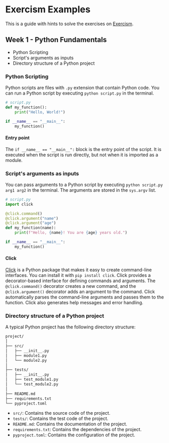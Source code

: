 # Exercism Examples

This is a guide with hints to solve the exercises on [Exercism](https://exercism.io/).

## Week 1 - Python Fundamentals

- Python Scripting
- Script's arguments as inputs
- Directory structure of a Python project

### Python Scripting

Python scripts are files with `.py` extension that contain Python code. You can run a Python script by executing `python script.py` in the terminal.

```python
# script.py
def my_function():
    print("Hello, World!")

if __name__ == "__main__":
    my_function()
```

#### Entry point

The `if __name__ == "__main__":` block is the entry point of the script. It is executed when the script is run directly, but not when it is imported as a module.

### Script's arguments as inputs

You can pass arguments to a Python script by executing `python script.py arg1 arg2` in the terminal. The arguments are stored in the `sys.argv` list.

```python
# script.py
import click

@click.command()
@click.argument("name")
@click.argument("age")
def my_function(name):
    print(f"Hello, {name}! You are {age} years old.")

if __name__ == "__main__":
    my_function()
```

#### Click

[Click](https://click.palletsprojects.com/en/7.x/) is a Python package that makes it easy to create command-line interfaces. You can install it with `pip install click`. Click provides a decorator-based interface for defining commands and arguments. The `@click.command()` decorator creates a new command, and the `@click.argument()` decorator adds an argument to the command. Click automatically parses the command-line arguments and passes them to the function. Click also generates help messages and error handling.

### Directory structure of a Python project

A typical Python project has the following directory structure:

```bash
project/
│
├── src/
│   ├── __init__.py
│   ├── module1.py
│   └── module2.py
│
├── tests/
│   ├── __init__.py
│   ├── test_module1.py
│   └── test_module2.py
│
├── README.md
├── requirements.txt
└── pyproject.toml
```

- `src/`: Contains the source code of the project.
- `tests/`: Contains the test code of the project.
- `README.md`: Contains the documentation of the project.
- `requirements.txt`: Contains the dependencies of the project.
- `pyproject.toml`: Contains the configuration of the project.
